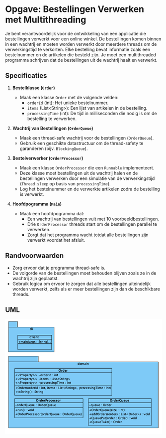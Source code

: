 # Opgave: Bestellingen Verwerken met Multithreading

Je bent verantwoordelijk voor de ontwikkeling van een applicatie die bestellingen verwerkt voor een online winkel. De bestellingen komen binnen in een wachtrij en moeten worden verwerkt door meerdere threads om de verwerkingstijd te verkorten. Elke bestelling bevat informatie zoals een bestelnummer en de artikelen die besteld zijn. Je moet een multithreaded programma schrijven dat de bestellingen uit de wachtrij haalt en verwerkt.

## Specificaties

1. **Bestelklasse (`Order`)**
   - Maak een klasse `Order` met de volgende velden:
     - `orderId` (int): Het unieke bestelnummer.
     - `items` (List\<String>): Een lijst van artikelen in de bestelling.
     - `processingTime` (int): De tijd in milliseconden die nodig is om de bestelling te verwerken.

2. **Wachtrij van Bestellingen (`OrderQueue`)**
   - Maak een thread-safe wachtrij voor de bestellingen (`OrderQueue`).
   - Gebruik een geschikte datastructuur om de thread-safety te garanderen (bijv. `BlockingQueue`).

3. **Bestelverwerker (`OrderProcessor`)**
   - Maak een klasse `OrderProcessor` die een `Runnable` implementeert.
   - Deze klasse moet bestellingen uit de wachtrij halen en de bestellingen verwerken door een simulatie van de verwerkingstijd (`Thread.sleep` op basis van `processingTime`).
   - Log het bestelnummer en de verwerkte artikelen zodra de bestelling is verwerkt.

4. **Hoofdpogramma (`Main`)**
   - Maak een hoofdpogramma dat:
     - Een wachtrij van bestellingen vult met 10 voorbeeldbestellingen.
     - Drie `OrderProcessor` threads start om de bestellingen parallel te verwerken.
     - Zorgt dat het programma wacht totdat alle bestellingen zijn verwerkt voordat het afsluit.

## Randvoorwaarden

- Zorg ervoor dat je programma thread-safe is.
- De volgorde van de bestellingen moet behouden blijven zoals ze in de wachtrij zijn geplaatst.
- Gebruik logica om ervoor te zorgen dat alle bestellingen uiteindelijk worden verwerkt, zelfs als er meer bestellingen zijn dan de beschikbare threads.

## UML

![Abstract Factory Pattern UML](./uml/uml.png)
